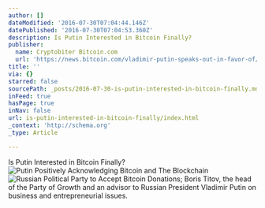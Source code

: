 ```yaml
---
author: []
dateModified: '2016-07-30T07:04:44.146Z'
datePublished: '2016-07-30T07:04:53.360Z'
description: Is Putin Interested in Bitcoin Finally?
publisher:
  name: Cryptobiter Bitcoin.com
  url: 'https://news.bitcoin.com/vladimir-putin-speaks-out-in-favor-of/'
title: ''
via: {}
starred: false
sourcePath: _posts/2016-07-30-is-putin-interested-in-bitcoin-finally.md
inFeed: true
hasPage: true
inNav: false
url: is-putin-interested-in-bitcoin-finally/index.html
_context: 'http://schema.org'
_type: Article

---
```

Is Putin Interested in Bitcoin Finally?
![Putin Positively Acknowledging Bitcoin and The Blockchain](https://the-grid-user-content.s3-us-west-2.amazonaws.com/e221d6e3-0569-482a-830e-427d3d9d52b0.jpg)
![Russian Political Party to Accept Bitcoin Donations; Boris Titov, the head of the Party of Growth and an advisor to Russian President Vladimir Putin on business and entrepreneurial issues.](https://the-grid-user-content.s3-us-west-2.amazonaws.com/c0f33856-8b04-4224-91e4-72c6925245fa.png)